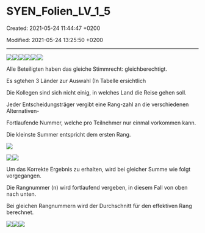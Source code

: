 # SYEN_Folien_LV_1_5

Created: 2021-05-24 11:44:47 +0200

Modified: 2021-05-24 13:25:50 +0200

---

![](../../../media/S1_01_SYEN_System-Engineering-SYEN_Folien_LV_1_5-image1.png)![](../../../media/S1_01_SYEN_System-Engineering-SYEN_Folien_LV_1_5-image2.png)![](../../../media/S1_01_SYEN_System-Engineering-SYEN_Folien_LV_1_5-image3.png)![](../../../media/S1_01_SYEN_System-Engineering-SYEN_Folien_LV_1_5-image4.png)![](../../../media/S1_01_SYEN_System-Engineering-SYEN_Folien_LV_1_5-image5.png)![](../../../media/S1_01_SYEN_System-Engineering-SYEN_Folien_LV_1_5-image6.png)

Alle Beteiligten haben das gleiche Stimmrecht: gleichberechtigt.

Es sgtehen 3 Länder zur Auswahl (In Tabelle ersichtlich



Die Kollegen sind sich nicht einig, in welches Land die Reise gehen soll.



Jeder Entscheidungsträger vergibt eine Rang-zahl an die verschiedenen Alternativen-

Fortlaufende Nummer, welche pro Teilnehmer nur einmal vorkommen kann.

Die kleinste Summer entspricht dem ersten Rang.

![](../../../media/S1_01_SYEN_System-Engineering-SYEN_Folien_LV_1_5-image7.png)



![](../../../media/S1_01_SYEN_System-Engineering-SYEN_Folien_LV_1_5-image8.png)![](../../../media/S1_01_SYEN_System-Engineering-SYEN_Folien_LV_1_5-image9.png)

Um das Korrekte Ergebnis zu erhalten, wird bei gleicher Summe wie folgt vorgegangen.

Die Rangnummer (n) wird fortlaufend vergeben, in diesem Fall von oben nach unten.



Bei gleichen Rangnummern wird der Durchschnitt für den effektiven Rang berechnet.



![](../../../media/S1_01_SYEN_System-Engineering-SYEN_Folien_LV_1_5-image10.png)![](../../../media/S1_01_SYEN_System-Engineering-SYEN_Folien_LV_1_5-image11.png)![](../../../media/S1_01_SYEN_System-Engineering-SYEN_Folien_LV_1_5-image12.png)













